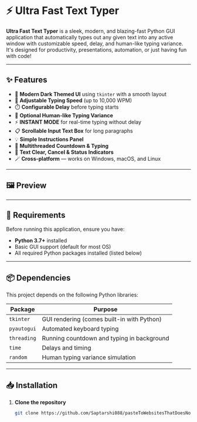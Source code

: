 # ⚡ Ultra Fast Text Typer

**Ultra Fast Text Typer** is a sleek, modern, and blazing-fast Python GUI application that automatically types out any given text into any active window with customizable speed, delay, and human-like typing variance. It's designed for productivity, presentations, automation, or just having fun with code!

---

## ✨ Features

- 🖤 **Modern Dark Themed UI** using `tkinter` with a smooth layout
- 🚀 **Adjustable Typing Speed** (up to 10,000 WPM)
- ⏱️ **Configurable Delay** before typing starts
- 🎯 **Optional Human-like Typing Variance**
- ⚡ **INSTANT MODE** for real-time typing without delay
- 📋 **Scrollable Input Text Box** for long paragraphs
- 💡 **Simple Instructions Panel**
- 🧪 **Multithreaded Countdown & Typing**
- 🧼 **Text Clear, Cancel & Status Indicators**
- 🪄 **Cross-platform** — works on Windows, macOS, and Linux

---

## 🖼️ Preview


---

## 🔧 Requirements

Before running this application, ensure you have:

- **Python 3.7+** installed
- Basic GUI support (default for most OS)
- All required Python packages installed (listed below)

---

## 📦 Dependencies

This project depends on the following Python libraries:

| Package      | Purpose                                |
|--------------|----------------------------------------|
| `tkinter`    | GUI rendering (comes built-in with Python) |
| `pyautogui`  | Automated keyboard typing               |
| `threading`  | Running countdown and typing in background |
| `time`       | Delays and timing                      |
| `random`     | Human typing variance simulation       |

---

## 📥 Installation

1. **Clone the repository**
   ```bash
   git clone https://github.com/Saptarshi088/pasteToWebsitesThatDoesNotAllowPasting.git
